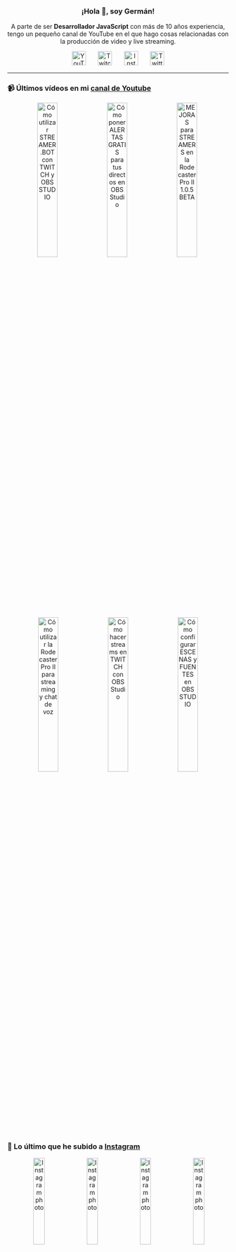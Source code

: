 <p align="center" width="300">
  <h3 align="center">¡Hola 👋, soy Germán!</h3>
</p>

<p align="center">A parte de ser <strong>Desarrollador JavaScript</strong> con más de 10 años experiencia, tengo un pequeño canal de YouTube en el que hago cosas relacionadas con la producción de video y live streaming.</p>

<p align="center">
  <a href="https://youtube.com/@germix" target="blank"><img src="https://cdn.simpleicons.org/youtube/FF0000" alt="YouTube" title="YouTube" width="32px" /></a>
  &#8287;&#8287;&#8287;&#8287;&#8287;
  <a href="https://twitch.tv/germix_tv" target="blank"><img src="https://cdn.simpleicons.org/twitch/9146FF" alt="Twitch" title="Twitch" width="32px" /></a>
  &#8287;&#8287;&#8287;&#8287;&#8287;
  <a href="https://instagram.com/germix_tv" target="blank"><img src="https://cdn.simpleicons.org/instagram/E4405F" alt="Instagram" title="Instagram" width="32px" /></a>
  &#8287;&#8287;&#8287;&#8287;&#8287;
  <a href="https://twitter.com/germix_tv" target="blank"><img src="https://cdn.simpleicons.org/twitter/1DA1F2" alt="Twitter" title="Twitter" width="32px" />
  </a>
</p>

<hr />

<p align="center">
  <h3>📹 Últimos vídeos en mi <a href="https://youtube.com/@germix?sub_confirmation=1" target="blank">canal de Youtube</a></h3>
</p>
<p align="center">&#8287;<a href="https://youtu.be/2AilFoiYnlc" target="blank"><img width="30%" src="https://img.youtube.com/vi/2AilFoiYnlc/mqdefault.jpg" alt="Cómo utilizar STREAMER.BOT con TWITCH y OBS STUDIO" title="Cómo utilizar STREAMER.BOT con TWITCH y OBS STUDIO" /></a>  &#8287;<a href="https://youtu.be/3EUPLZjGjkY" target="blank"><img width="30%" src="https://img.youtube.com/vi/3EUPLZjGjkY/mqdefault.jpg" alt="Cómo poner ALERTAS GRATIS para tus directos en OBS Studio" title="Cómo poner ALERTAS GRATIS para tus directos en OBS Studio" /></a>  &#8287;<a href="https://youtu.be/3mLzME7gODA" target="blank"><img width="30%" src="https://img.youtube.com/vi/3mLzME7gODA/mqdefault.jpg" alt="MEJORAS para STREAMERS en la Rodecaster Pro II 1.0.5 BETA" title="MEJORAS para STREAMERS en la Rodecaster Pro II 1.0.5 BETA" /></a>  &#8287;<a href="https://youtu.be/8784wBhHpVo" target="blank"><img width="30%" src="https://img.youtube.com/vi/8784wBhHpVo/mqdefault.jpg" alt="Cómo utilizar la Rodecaster Pro II para streaming y chat de voz" title="Cómo utilizar la Rodecaster Pro II para streaming y chat de voz" /></a>  &#8287;<a href="https://youtu.be/L-Fe5wee3uM" target="blank"><img width="30%" src="https://img.youtube.com/vi/L-Fe5wee3uM/mqdefault.jpg" alt="Cómo hacer streams en TWITCH con OBS Studio" title="Cómo hacer streams en TWITCH con OBS Studio" /></a>  &#8287;<a href="https://youtu.be/TjLFIa8oTSs" target="blank"><img width="30%" src="https://img.youtube.com/vi/TjLFIa8oTSs/mqdefault.jpg" alt="Cómo configurar ESCENAS y FUENTES en OBS STUDIO" title="Cómo configurar ESCENAS y FUENTES en OBS STUDIO" /></a></p>

<p align="center">
  <h3>📸 Lo último que he subido a <a href="https://instagram.com/germix_tv" target="blank">Instagram</a></h3>
</p>
<p align="center">&#8287;<a href='https://instagram.com/p/Cyep5CuxgMj' target='_blank'><img width='22.5%' src='https://instagram.flba2-1.fna.fbcdn.net/v/t51.2885-15/392738410_802497294962561_7766657189876091734_n.jpg?stp=dst-jpg_e15_fr_p1080x1080&_nc_ht=instagram.flba2-1.fna.fbcdn.net&_nc_cat=105&_nc_ohc=OSfB9yCaDwoAX_eQGH0&edm=APU89FABAAAA&ccb=7-5&oh=00_AfCcBLjLcETYOKI9oCMqfQXGuEiyugcJJp--FJNBSBB2ug&oe=654E5E8F&_nc_sid=bc0c2c' alt='Instagram photo' /></a>  &#8287;<a href='https://instagram.com/p/CyUOrf5R5M1' target='_blank'><img width='22.5%' src='https://instagram.flba2-1.fna.fbcdn.net/v/t51.2885-15/391132186_862394615403356_4456715945864593015_n.jpg?stp=dst-jpg_e15_fr_p1080x1080&_nc_ht=instagram.flba2-1.fna.fbcdn.net&_nc_cat=108&_nc_ohc=QojhXa0pkZYAX_CkV3v&edm=APU89FABAAAA&ccb=7-5&oh=00_AfDXBOwbviP3nFJ21AwcQNkoM-QtFjwPvAtRaNSpD7nQUg&oe=654ED48D&_nc_sid=bc0c2c' alt='Instagram photo' /></a>  &#8287;<a href='https://instagram.com/p/CyTfNOUxDv_' target='_blank'><img width='22.5%' src='https://instagram.flba2-1.fna.fbcdn.net/v/t51.2885-15/387719271_334399562445173_5871861751405127672_n.jpg?stp=dst-jpg_e15_fr_p1080x1080&_nc_ht=instagram.flba2-1.fna.fbcdn.net&_nc_cat=105&_nc_ohc=uMG6oJZwv9sAX8xlUF2&edm=APU89FABAAAA&ccb=7-5&oh=00_AfBvK-kI7RRzpooI2OhY_E7Beh3spEf9SOEirkTOvUKMmA&oe=654E989F&_nc_sid=bc0c2c' alt='Instagram photo' /></a>  &#8287;<a href='https://instagram.com/p/CyJ0ocWNdkD' target='_blank'><img width='22.5%' src='https://instagram.flba2-1.fna.fbcdn.net/v/t51.2885-15/386845509_335173749039197_8557299097516895657_n.jpg?stp=dst-jpg_e15_fr_p1080x1080&_nc_ht=instagram.flba2-1.fna.fbcdn.net&_nc_cat=105&_nc_ohc=YHhG8nKmbqAAX-KLGfD&edm=APU89FABAAAA&ccb=7-5&oh=00_AfA-t71iQZhyUbGOmiylJ-XC5H7buZHziCSdWhH2xJQnGQ&oe=654EDB05&_nc_sid=bc0c2c' alt='Instagram photo' /></a></p>